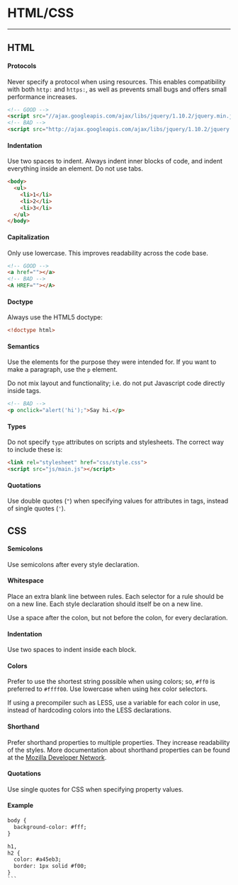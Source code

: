 HTML/CSS
==========

------------------------

HTML
----

#### Protocols
Never specify a protocol when using resources. This enables compatibility with both `http:` and `https:`, as well as prevents small bugs and offers small performance increases.
```html
<!-- GOOD -->
<script src="//ajax.googleapis.com/ajax/libs/jquery/1.10.2/jquery.min.js"></script>
<!-- BAD -->
<script src="http://ajax.googleapis.com/ajax/libs/jquery/1.10.2/jquery.min.js"></script>
```

#### Indentation
Use two spaces to indent. Always indent inner blocks of code, and indent everything inside an element. Do not use tabs.
```html
<body>
  <ul>
    <li>1</li>
    <li>2</li>
    <li>3</li>
  </ul>
</body>
```

#### Capitalization
Only use lowercase. This improves readability across the code base.
```html
<!-- GOOD -->
<a href=""></a>
<!-- BAD -->
<A HREF=""></A>
```

#### Doctype
Always use the HTML5 doctype:
```html
<!doctype html>
```

#### Semantics
Use the elements for the purpose they were intended for. If you want to make a paragraph, use the `p` element.

Do not mix layout and functionality; i.e. do not put Javascript code directly inside tags.
```html
<!-- BAD -->
<p onclick="alert('hi');">Say hi.</p>
```

#### Types
Do not specify `type` attributes on scripts and stylesheets. The correct way to include these is:
```html
<link rel="stylesheet" href="css/style.css">
<script src="js/main.js"></script>
```

#### Quotations
Use double quotes (`"`) when specifying values for attributes in tags, instead of single quotes (`'`).


CSS
---

#### Semicolons
Use semicolons after every style declaration.

#### Whitespace
Place an extra blank line between rules. Each selector for a rule should be on a new line. Each style declaration should itself be on a new line.

Use a space after the colon, but not before the colon, for every declaration.

#### Indentation
Use two spaces to indent inside each block.

#### Colors
Prefer to use the shortest string possible when using colors; so, `#ff0` is preferred to `#ffff00`. Use lowercase when using hex color selectors.

If using a precompiler such as LESS, use a variable for each color in use, instead of hardcoding colors into the LESS declarations.

#### Shorthand
Prefer shorthand properties to multiple properties. They increase readability of the styles.
More documentation about shorthand properties can be found at the [Mozilla Developer Network](https://developer.mozilla.org/en-US/docs/Web/CSS/Shorthand_properties).

#### Quotations
Use single quotes for CSS when specifying property values.

#### Example
````html
body {
  background-color: #fff;
}

h1,
h2 {
  color: #a45eb3;
  border: 1px solid #f00;
}
```
